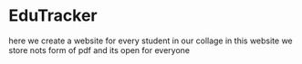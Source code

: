 #  EduTracker
here we create a website for every student in our collage in this website we store nots form of pdf and its open for everyone 

